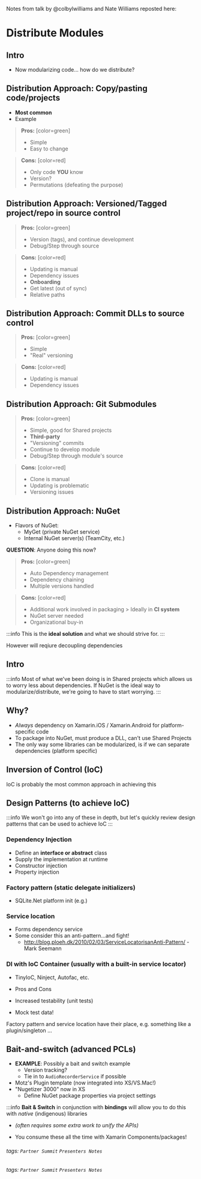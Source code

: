 Notes from talk by @colbylwilliams and Nate Williams reposted here:

# Distribute Modules

## Intro

- Now modularizing code... how do we distribute?

## Distribution Approach: Copy/pasting code/projects

- **Most common**
- Example

> **Pros:** [color=green]
> - Simple
> - Easy to change

> **Cons:** [color=red]
> - Only code **YOU** know
> - Version?
> - Permutations (defeating the purpose)



## Distribution Approach: Versioned/Tagged project/repo in source control

> **Pros:** [color=green]
> - Version (tags), and continue development
> - Debug/Step through source

> **Cons:** [color=red]
> - Updating is manual
> - Dependency issues
> - **Onboarding**
> - Get latest (out of sync)
> - Relative paths



## Distribution Approach: Commit DLLs to source control

> **Pros:** [color=green]
> - Simple
> - "Real" versioning

> **Cons:** [color=red]
> - Updating is manual
> - Dependency issues



## Distribution Approach: Git Submodules

> **Pros:** [color=green]
> - Simple, good for Shared projects
> - **Third-party**
> - "Versioning" commits 
> - Continue to develop module 
> - Debug/Step through module's source

> **Cons:** [color=red]
> - Clone is manual
> - Updating is problematic 
> - Versioning issues


## Distribution Approach: NuGet

- Flavors of NuGet:
    - MyGet (private NuGet service)
    - Internal NuGet server(s) (TeamCity, etc.)

**QUESTION**: Anyone doing this now?

> **Pros:** [color=green]
> - Auto Dependency management
> - Dependency chaining
> - Multiple versions handled

> **Cons:** [color=red]
> - Additional work involved in packaging
    > Ideally in **CI system**
> - NuGet server needed
> - Organizational buy-in


:::info
This is the **ideal solution** and what we should strive for.
:::

However will reqiure decoupling dependencies
## Intro

:::info
Most of what we've been doing is in Shared projects which allows us to worry less about dependencies.
If NuGet is the ideal way to modularize/distribute, we're going to have to start worrying.
:::


## Why?

- _Always_ dependency on Xamarin.iOS / Xamarin.Android for platform-specific code
- To package into NuGet, must produce a DLL, can't use Shared Projects
- The only way some libraries can be modularized, is if we can separate dependencies (platform specific)


## Inversion of Control (IoC)
IoC is probably the most common approach in achieving this

## Design Patterns (to achieve IoC)

:::info
We won't go into any of these in depth, but let's quickly review design patterns that can be used to achieve IoC
:::

### Dependency Injection

- Define an **interface or abstract** class
- Supply the implementation at runtime
- Constructor injection
- Property injection


### Factory pattern (static delegate initializers)
- SQLite.Net platform init (e.g.)


### Service location
- Forms dependency service
- Some consider this an anti-pattern...and fight!
    - http://blog.ploeh.dk/2010/02/03/ServiceLocatorisanAnti-Pattern/ - Mark Seemann


### DI with IoC Container (usually with a built-in service locator)
- TinyIoC, Ninject, Autofac, etc.
- Pros and Cons

- Increased testability (unit tests)
- Mock test data!
	
Factory pattern and service location have their place, e.g. something like a plugin/singleton
...

## Bait-and-switch (advanced PCLs) 


- **EXAMPLE**: Possibly a bait and switch example
    - Version tracking?
    - Tie in to `AudioRecorderService` if possible
- Motz's Plugin template (now integrated into XS/VS.Mac!)
- "Nugetizer 3000" now in XS
    - Define NuGet package properties via project settings

:::info
**Bait & Switch** in conjunction with **bindings** will allow you to do this with _native_ (indigenous) libraries

- _(often requires some extra work to unify the APIs)_

- You consume these all the time with Xamarin Components/packages!

###### tags: `Partner Summit` `Presenters Notes`



[0]:https://github.com/xamarin/XamarinComponents
[10]:https://hackmd.io/s/rJtF2ep8e
[11]:https://hackmd.io/KzCGEYAYDMDYGYC0AOARpALIjz6ReqIgJwCm08sATMeBsBqkA===?both "edit"


###### tags: `Partner Summit` `Presenters Notes`

